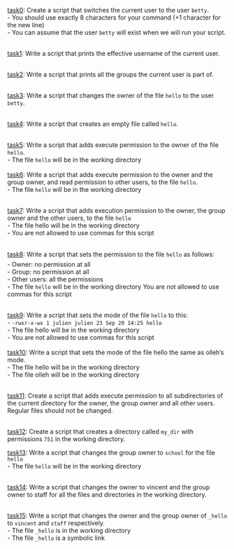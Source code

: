 [task0](./0-iam_betty): Create a script that switches the current user to the user `betty`.<br>
	- You should use exactly 8 characters for your command (+1 character for the new line)<br>
	- You can assume that the user `betty` will exist when we will run your script. <br><br>

[task1](./1-who_am_i): Write a script that prints the effective username of the current user.<br><br>

[task2](./2-groups): Write a script that prints all the groups the current user is part of.<br><br>

[task3](./3-new_owner): Write a script that changes the owner of the file `hello` to the user `betty`.<br><br>

[task4](./4-empty): Write a script that creates an empty file called `hello`.<br><br>

[task5](./5-execute): Write a script that adds execute permission to the owner of the file `hello`.<br>
 	- The file `hello` will be in the working directory<br><br>
[task6](./6-multiple_permissions): Write a script that adds execute permission to the owner and the group owner, and read permission to other users, to the file `hello`.<br>
	- The file `hello` will be in the working directory<br><br>

[task7](./7-everybody): Write a script that adds execution permission to the owner, the group owner and the other users, to the file `hello`<br>
	- The file hello will be in the working directory<br>
	- You are not allowed to use commas for this script<br><br>

[task8](./8-James_Bond): Write a script that sets the permission to the file `hello` as follows:<br>
	- Owner: no permission at all<br>
	- Group: no permission at all<br>
	- Other users: all the permissions<br>
	- The file `hello` will be in the working directory You are not allowed to use commas for this script<br><br>

[task9](./9-John_Doe): Write a script that sets the mode of the file `hello` to this:<br>
	- `-rwxr-x-wx 1 julien julien 23 Sep 20 14:25 hello`<br>
	- The file hello will be in the working directory<br>
	- You are not allowed to use commas for this script<br><br>
[task10](./10-mirror_permissions): Write a script that sets the mode of the file hello the same as olleh’s mode.<br>
	- The file hello will be in the working directory<br>
	- The file olleh will be in the working directory<br><br>

[task11](./11-directories_permissions): Create a script that adds execute permission to all subdirectories of the current directory for the owner, the group owner and all other users. Regular files should not be changed.<br><br>

[task12](./12-directory_permissions): Create a script that creates a directory called `my_dir` with permissions `751` in the working directory.

[task13](./13-change_group): Write a script that changes the group owner to `school` for the file `hello`<br>
	- The file `hello` will be in the working directory<br><br>

[task14](./100-change_owner_and_group): Write a script that changes the owner to vincent and the group owner to staff for all the files and directories in the working directory.<br><br>

[task15](./101-symbolic_link_permissions): Write a script that changes the owner and the group owner of `_hello` to `vincent` and `staff` respectively.<br>
	- The file `_hello` is in the working directory<br>
	- The file `_hello` is a symbolic link<br><br>


